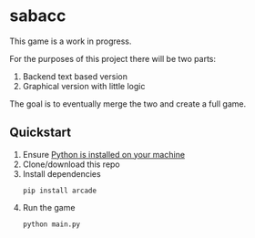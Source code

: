 # sabacc

This game is a work in progress.

For the purposes of this project there will be two parts:

1. Backend text based version
1. Graphical version with little logic

The goal is to eventually merge the two and create a full game.

## Quickstart

1. Ensure [Python is installed on your machine](https://www.python.org/downloads/)
1. Clone/download this repo
1. Install dependencies
	```
	pip install arcade
	```
1. Run the game
	```
	python main.py
	```
